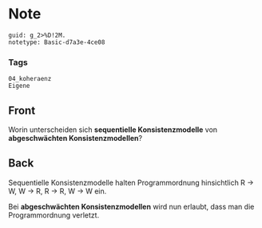 # Note
```
guid: g_2>%D!2M.
notetype: Basic-d7a3e-4ce08
```

### Tags
```
04_koheraenz
Eigene
```

## Front
Worin unterscheiden sich <b>sequentielle Konsistenzmodelle</b> von <b>abgeschwächten Konsistenzmodellen</b>?

## Back
Sequentielle Konsistenzmodelle halten Programmordnung hinsichtlich R → W, W → R, R → R, W → W ein.<div>
</div><div>Bei <b>abgeschwächten Konsistenzmodellen</b> wird nun erlaubt, dass man die Programmordnung verletzt.</div>
